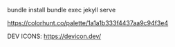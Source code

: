 bundle install
bundle exec jekyll serve

https://colorhunt.co/palette/1a1a1b333f4437aa9c94f3e4

DEV ICONS:
https://devicon.dev/
